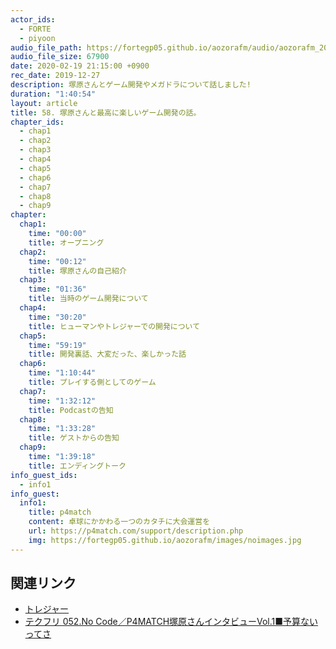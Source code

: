 ```yaml
---
actor_ids:
  - FORTE
  - piyoon
audio_file_path: https://fortegp05.github.io/aozorafm/audio/aozorafm_20200219_01.mp3
audio_file_size: 67900
date: 2020-02-19 21:15:00 +0900
rec_date: 2019-12-27
description: 塚原さんとゲーム開発やメガドラについて話しました!
duration: "1:40:54"
layout: article
title: 58. 塚原さんと最高に楽しいゲーム開発の話。
chapter_ids:
  - chap1
  - chap2
  - chap3
  - chap4
  - chap5
  - chap6
  - chap7
  - chap8
  - chap9
chapter:
  chap1:
    time: "00:00"
    title: オープニング
  chap2:
    time: "00:12"
    title: 塚原さんの自己紹介
  chap3:
    time: "01:36"
    title: 当時のゲーム開発について
  chap4:
    time: "30:20"
    title: ヒューマンやトレジャーでの開発について
  chap5:
    time: "59:19"
    title: 開発裏話、大変だった、楽しかった話
  chap6:
    time: "1:10:44"
    title: プレイする側としてのゲーム
  chap7:
    time: "1:32:12"
    title: Podcastの告知
  chap8:
    time: "1:33:28"
    title: ゲストからの告知
  chap9:
    time: "1:39:18"
    title: エンディングトーク
info_guest_ids:
  - info1
info_guest:
  info1:
    title: p4match
    content: 卓球にかかわる一つのカタチに大会運営を
    url: https://p4match.com/support/description.php
    img: https://fortegp05.github.io/aozorafm/images/noimages.jpg
---
```


## 関連リンク
- [トレジャー](https://ja.wikipedia.org/wiki/%E3%83%88%E3%83%AC%E3%82%B8%E3%83%A3%E3%83%BC)
- [テクフリ 052.No Code／P4MATCH塚原さんインタビューVol.1■予算ないってさ](https://free-engineer.xrea.jp/2275)